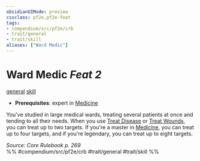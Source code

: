 ```yaml
---
obsidianUIMode: preview
cssclass: pf2e,pf2e-feat
tags:
- compendium/src/pf2e/crb
- trait/general
- trait/skill
aliases: ["Ward Medic"]
---
```

# Ward Medic  *Feat 2*  
[general](general.md "General Feat Trait")  [skill](skill.md "Skill Feat Trait")  

- **Prerequisites**: expert in [Medicine](skills.md#Medicine)

You've studied in large medical wards, treating several patients at once and tending to all their needs. When you use [Treat Disease](treat-disease.md) or [Treat Wounds](treat-wounds.md), you can treat up to two targets. If you're a master in [Medicine](skills.md#Medicine), you can treat up to four targets, and if you're legendary, you can treat up to eight targets.

*Source: Core Rulebook p. 269*  
%% #compendium/src/pf2e/crb #trait/general #trait/skill %%